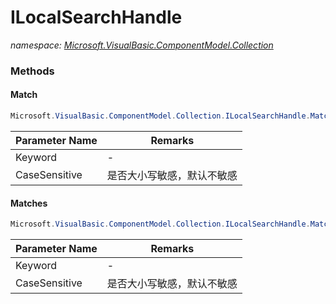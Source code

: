 ﻿# ILocalSearchHandle
_namespace: [Microsoft.VisualBasic.ComponentModel.Collection](./index.md)_





### Methods

#### Match
```csharp
Microsoft.VisualBasic.ComponentModel.Collection.ILocalSearchHandle.Match(System.String,Microsoft.VisualBasic.CompareMethod)
```


|Parameter Name|Remarks|
|--------------|-------|
|Keyword|-|
|CaseSensitive|是否大小写敏感，默认不敏感|


#### Matches
```csharp
Microsoft.VisualBasic.ComponentModel.Collection.ILocalSearchHandle.Matches(System.String,Microsoft.VisualBasic.CompareMethod)
```


|Parameter Name|Remarks|
|--------------|-------|
|Keyword|-|
|CaseSensitive|是否大小写敏感，默认不敏感|



